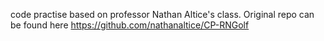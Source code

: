 code practise based on professor Nathan Altice's class. Original repo can be found here
https://github.com/nathanaltice/CP-RNGolf
